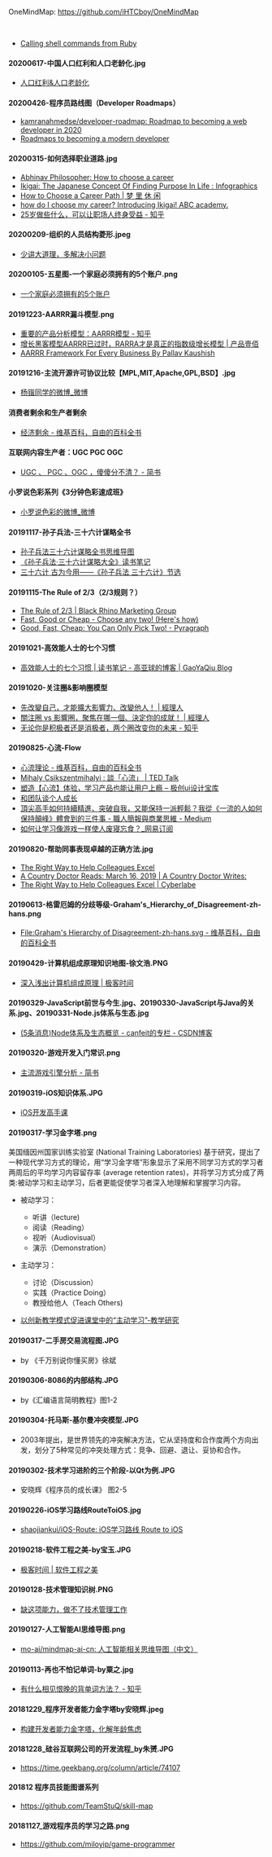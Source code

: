
OneMindMap: https://github.com/iHTCboy/OneMindMap

<br>

- [Calling shell commands from Ruby](https://stackoverflow.com/questions/2232/calling-shell-commands-from-ruby)


#### 20200617-中国人口红利和人口老龄化.jpg
- [人口红利&人口老龄化](https://mp.weixin.qq.com/s/oB94i_AgT4Oie3kNam0Ong)


#### 20200426-程序员路线图（Developer Roadmaps）
- [kamranahmedse/developer-roadmap: Roadmap to becoming a web developer in 2020](https://github.com/kamranahmedse/developer-roadmap)
- [Roadmaps to becoming a modern developer](https://roadmap.sh/)


#### 20200315-如何选择职业道路.jpg
- [Abhinav Philosopher: How to choose a career](http://reason.abhinav.ac.in/2014/06/how-to-choose-career.html)
- [Ikigai: The Japanese Concept Of Finding Purpose In Life : Infographics](https://www.reddit.com/r/Infographics/comments/cakdi7/ikigai_the_japanese_concept_of_finding_purpose_in/)
- [How to Choose a Career Path | 梦 里 休 闲](https://mfreespirit.wordpress.com/2013/07/12/3303/)
- [how do I choose my career? Introducing Ikigai! ABC academy.](https://abc-businessacademy.com/how-do-i-choose-my-career/)
- [25岁做些什么，可以让职场人终身受益 - 知乎](https://zhuanlan.zhihu.com/p/25618984)


#### 20200209-组织的人员结构菱形.jpeg
- [少讲大道理，多解决小问题](https://mp.weixin.qq.com/s/j1MtPn_2YwPhiLCJHZ4GYQ)

#### 20200105-五星图-一个家庭必须拥有的5个账户.png
- [一个家庭必须拥有的5个账户](https://mp.weixin.qq.com/s/MdL-PPwEuLb6Ico0UmQRag)

#### 20191223-AARRR漏斗模型.png
- [重要的产品分析模型：AARRR模型 - 知乎](https://zhuanlan.zhihu.com/p/32696403)
- [增长黑客模型AARRR已过时，RARRA才是真正的指数级增长模型 | 产品壹佰](http://www.chanpin100.com/article/108572)
- [AARRR Framework For Every Business By Pallav Kaushish](http://www.pallav.io/aarrr-funnel/)


#### 20191216-主流开源许可协议比较【MPL,MIT,Apache,GPL,BSD】.jpg
- [杨锴同学的微博_微博](https://www.weibo.com/kkyang?is_all=1)


#### 消费者剩余和生产者剩余
- [经济剩余 - 维基百科，自由的百科全书](https://zh.wikipedia.org/wiki/%E7%B6%93%E6%BF%9F%E5%89%A9%E9%A4%98)


#### 互联网内容生产者：UGC PGC OGC
- [UGC 、 PGC 、OGC ，傻傻分不清？ - 简书](https://www.jianshu.com/p/76c2ffe17e3a)


#### 小罗说色彩系列《3分钟色彩速成班》
- [小罗说色彩的微博_微博](https://weibo.com/u/1802773995)


#### 20191117-孙子兵法-三十六计谋略全书
- [孙子兵法三十六计谋略全书思维导图](https://www.edrawsoft.cn/mindmaster-sunzibingfa/)
- [《孙子兵法·三十六计谋略大全》读书笔记](http://www.chanpin100.com/article/110034)
- [三十六计 古为今用——《孙子兵法 三十六计》节选 ](https://mm.edrawsoft.cn/template/4384)


#### 20191115-The Rule of 2/3（2/3规则？）
- [The Rule of 2/3 | Black Rhino Marketing Group](http://blackrhinomarketinggroup.com/tag/pick-two/)
- [Fast, Good or Cheap - Choose any two! (Here's how)](https://dothethings.com/fast-good-or-cheap-pick-any-two/)
- [Good, Fast, Cheap: You Can Only Pick Two! - Pyragraph](http://www.pyragraph.com/2013/05/good-fast-cheap-you-can-only-pick-two/)


#### 20191021-高效能人士的七个习惯
- [高效能人士的七个习惯 | 读书笔记 - 高亚球的博客 | GaoYaQiu Blog](https://www.gaoyaqiu.com/post/excerpt/the-7-habits-of-highly-effective-people/)


#### 20191020-关注圈&影响圈模型
- [先改變自己，才能擴大影響力、改變他人！ | 經理人](https://www.managertoday.com.tw/articles/view/19295)
- [關注圈 vs 影響圈，聚焦在哪一個、決定你的成就！ | 經理人](https://www.managertoday.com.tw/columns/view/57832)
- [无论你是积极者还是消极者，两个圈改变你的未来 - 知乎](https://zhuanlan.zhihu.com/p/73610137)


#### 20190825-心流-Flow
- [心流理论 - 维基百科，自由的百科全书](https://zh.wikipedia.org/wiki/%E5%BF%83%E6%B5%81%E7%90%86%E8%AB%96)
- [Mihaly Csikszentmihalyi : 談「心流」 | TED Talk](https://www.ted.com/talks/mihaly_csikszentmihalyi_on_flow?language=zh-tw)
- [塑造【心流】体验，学习产品也能让用户上瘾 – 极创ui设计宝库](https://ec256.com/08/248.html)
- [和团队谈个人成长](https://www.weibo.com/ttarticle/p/show?id=2309404300456787613157)
- [頂尖高手如何持續精進、突破自我，又能保持一派輕鬆？我從《一流的人如何保持顛峰》體會到的三件事 - 職人簡報與商業思維 - Medium](https://link.medium.com/MEL5Hb6rrZ)
- [如何让学习像游戏一样使人废寝忘食？_网易订阅](http://dy.163.com/v2/article/detail/EG7534PK05418KDX.html)


#### 20190820-帮助同事表现卓越的正确方法.jpg
- [The Right Way to Help Colleagues Excel](https://hbr.org/visual-library/2019/03/the-right-way-to-help-colleagues-excel)
- [A Country Doctor Reads: March 16, 2019 | A Country Doctor Writes:](https://acountrydoctorwrites.blog/2019/03/16/a-country-doctor-reads-march-16-2019/)
- [The Right Way to Help Colleagues Excel | Cyberlabe](https://cyberlabe.tumblr.com/post/184083598328/the-right-way-to-help-colleagues-excel)


#### 20190613-格雷厄姆的分歧等级-Graham's_Hierarchy_of_Disagreement-zh-hans.png
- [File:Graham's Hierarchy of Disagreement-zh-hans.svg - 维基百科，自由的百科全书](https://zh.wikipedia.org/wiki/File:Graham%27s_Hierarchy_of_Disagreement-zh-hans.svg)


#### 20190429-计算机组成原理知识地图-徐文浩.PNG
- [深入浅出计算机组成原理 | 极客时间](https://time.geekbang.org/column/intro/170)


#### 20190329-JavaScript前世与今生.jpg、20190330-JavaScript与Java的关系.jpg、20190331-Node.js体系与生态.jpg
- [(5条消息)Node体系及生态概览 - canfeit的专栏 - CSDN博客](https://blog.csdn.net/canfeit/article/details/82999393)



#### 20190320-游戏开发入门常识.png
- [主流游戏引擎分析 - 简书](https://www.jianshu.com/p/46ebfebc3451)


#### 20190319-iOS知识体系.JPG
- [iOS开发高手课](https://time.geekbang.org/column/intro/161)


#### 20190317-学习金字塔.png
美国缅因州国家训练实验室 (National Training Laboratories) 基于研究，提出了一种现代学习方式的理论，用“学习金字塔”形象显示了采用不同学习方式的学习者两周后的平均学习内容留存率 (average retention rates)，并将学习方式分成了两类:被动学习和主动学习，后者更能促使学习者深入地理解和掌握学习内容。

- 被动学习：
    * 听讲（lecture)
    * 阅读（Reading）
    * 视听（Audiovisual）
    * 演示（Demonstration）
- 主动学习：
    * 讨论（Discussion）
    * 实践（Practice Doing）
    * 教授给他人（Teach Others)

- [以创新教学模式促进课堂中的“主动学习”-教学研究](http://jxyj.ysu.edu.cn//oa/darticle.aspx?type=view&id=20150302)

#### 20190317-二手房交易流程图.JPG
- by 《千万别说你懂买房》徐斌

#### 20190306-8086的内部结构.JPG
- by《汇编语言简明教程》图1-2

#### 20190304-托马斯-基尔曼冲突模型.JPG
- 2003年提出，是世界领先的冲突解决方法，它从坚持度和合作度两个方向出发，划分了5种常见的冲突处理方式：竞争、回避、退让、妥协和合作。

#### 20190302-技术学习进阶的三个阶段-以Qt为例.JPG
- 安晓辉《程序员的成长课》 图2-5

#### 20190226-iOS学习路线RouteToiOS.jpg
- [shaojiankui/iOS-Route: iOS学习路线 Route to iOS](https://github.com/shaojiankui/iOS-Route)

#### 20190218-软件工程之美-by宝玉.JPG
- [极客时间 | 软件工程之美](https://time.geekbang.org/column/intro/158)

#### 20190128-技术管理知识树.PNG
- [缺这项能力，做不了技术管理工作](https://mp.weixin.qq.com/s/z48y3wf0TGT4459ZrugL8A)

#### 20190127-人工智能AI思维导图.png
- [mo-ai/mindmap-ai-cn: 人工智能相关思维导图（中文）](https://github.com/mo-ai/mindmap-ai-cn)

#### 20190113-再也不怕记单词-by粟之.jpg
- [有什么相见恨晚的背单词方法？ - 知乎](https://www.zhihu.com/question/48040579/answer/489918135)

#### 20181229_程序开发者能力金字塔by安晓辉.jpeg
- [构建开发者能力金字塔，化解年龄焦虑](https://mp.weixin.qq.com/s/lLr1g7OfozHf0tkf-seYPQ)

#### 20181228_硅谷互联网公司的开发流程_by朱赟.JPG
- https://time.geekbang.org/column/article/74107

#### 201812 程序员技能图谱系列
- https://github.com/TeamStuQ/skill-map

#### 20181127_游戏程序员的学习之路.png
- https://github.com/miloyip/game-programmer


